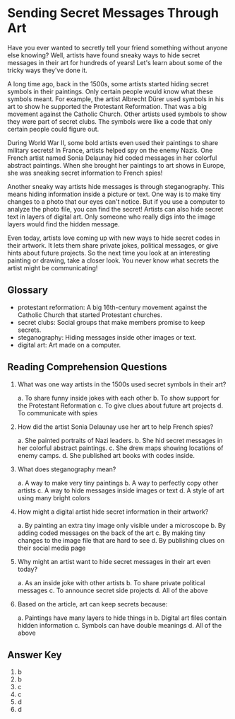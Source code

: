 # Sending Secret Messages Through Art

Have you ever wanted to secretly tell your friend something without anyone else knowing? Well, artists have found sneaky ways to hide secret messages in their art for hundreds of years! Let's learn about some of the tricky ways they've done it.

A long time ago, back in the 1500s, some artists started hiding secret symbols in their paintings. Only certain people would know what these symbols meant. For example, the artist Albrecht Dürer used symbols in his art to show he supported the Protestant Reformation. That was a big movement against the Catholic Church. Other artists used symbols to show they were part of secret clubs. The symbols were like a code that only certain people could figure out.

During World War II, some bold artists even used their paintings to share military secrets! In France, artists helped spy on the enemy Nazis. One French artist named Sonia Delaunay hid coded messages in her colorful abstract paintings. When she brought her paintings to art shows in Europe, she was sneaking secret information to French spies!

Another sneaky way artists hide messages is through steganography. This means hiding information inside a picture or text. One way is to make tiny changes to a photo that our eyes can't notice. But if you use a computer to analyze the photo file, you can find the secret! Artists can also hide secret text in layers of digital art. Only someone who really digs into the image layers would find the hidden message.

Even today, artists love coming up with new ways to hide secret codes in their artwork. It lets them share private jokes, political messages, or give hints about future projects. So the next time you look at an interesting painting or drawing, take a closer look. You never know what secrets the artist might be communicating!

## Glossary

- protestant reformation: A big 16th-century movement against the Catholic Church that started Protestant churches.
- secret clubs: Social groups that make members promise to keep secrets.
- steganography: Hiding messages inside other images or text.
- digital art: Art made on a computer.

## Reading Comprehension Questions

1. What was one way artists in the 1500s used secret symbols in their art?

   a. To share funny inside jokes with each other
   b. To show support for the Protestant Reformation
   c. To give clues about future art projects
   d. To communicate with spies

2. How did the artist Sonia Delaunay use her art to help French spies?

   a. She painted portraits of Nazi leaders.
   b. She hid secret messages in her colorful abstract paintings.
   c. She drew maps showing locations of enemy camps.
   d. She published art books with codes inside.

3. What does steganography mean?

   a. A way to make very tiny paintings
   b. A way to perfectly copy other artists
   c. A way to hide messages inside images or text
   d. A style of art using many bright colors

4. How might a digital artist hide secret information in their artwork?

   a. By painting an extra tiny image only visible under a microscope
   b. By adding coded messages on the back of the art
   c. By making tiny changes to the image file that are hard to see
   d. By publishing clues on their social media page

5. Why might an artist want to hide secret messages in their art even today?

   a. As an inside joke with other artists
   b. To share private political messages
   c. To announce secret side projects
   d. All of the above

6. Based on the article, art can keep secrets because:

   a. Paintings have many layers to hide things in
   b. Digital art files contain hidden information
   c. Symbols can have double meanings
   d. All of the above

## Answer Key

1. b
2. b
3. c
4. c
5. d
6. d

